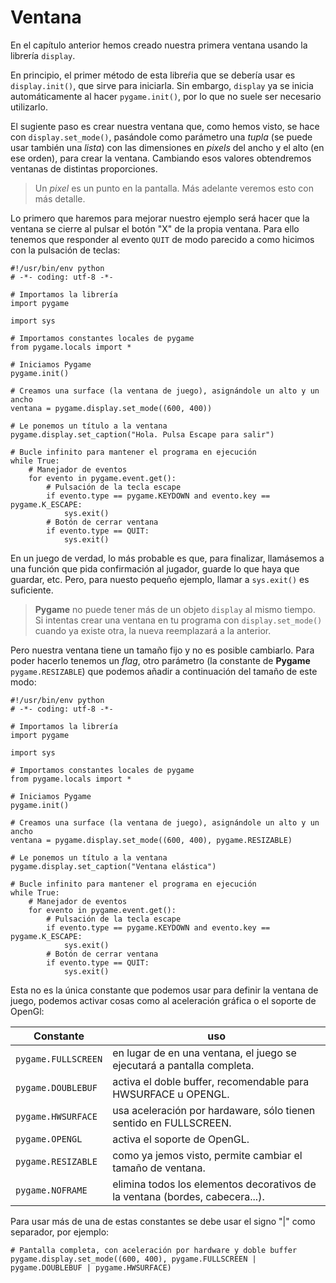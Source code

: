 # Ventana

En el capítulo anterior hemos creado nuestra primera ventana usando la librería `display`.

En principio, el primer método de esta libreŕia que se debería usar es `display.init()`, que sirve para iniciarla. Sin embargo, `display` ya se inicia automáticamente al hacer `pygame.init()`, por lo que no suele ser necesario utilizarlo.

El sugiente paso es crear nuestra ventana que, como hemos visto, se hace con `display.set_mode()`, pasándole como parámetro una *tupla* (se puede usar también una *lista*) con las dimensiones en *pixels* del ancho y el alto (en ese orden), para crear la ventana. Cambiando esos valores obtendremos ventanas de distintas proporciones.

> Un *pixel* es un punto en la pantalla. Más adelante veremos esto con más detalle.

Lo primero que haremos para mejorar nuestro ejemplo será hacer que la ventana se cierre al pulsar el botón "X" de la propia ventana. Para ello tenemos que responder al evento `QUIT` de modo parecido a como hicimos con la pulsación de teclas:

``` {.python .numberLines}
#!/usr/bin/env python
# -*- coding: utf-8 -*-

# Importamos la librería
import pygame

import sys

# Importamos constantes locales de pygame
from pygame.locals import *

# Iniciamos Pygame
pygame.init()

# Creamos una surface (la ventana de juego), asignándole un alto y un ancho
ventana = pygame.display.set_mode((600, 400))

# Le ponemos un título a la ventana
pygame.display.set_caption("Hola. Pulsa Escape para salir")

# Bucle infinito para mantener el programa en ejecución
while True:
    # Manejador de eventos
    for evento in pygame.event.get():
        # Pulsación de la tecla escape
        if evento.type == pygame.KEYDOWN and evento.key == pygame.K_ESCAPE:
            sys.exit()
        # Botón de cerrar ventana
        if evento.type == QUIT:
            sys.exit()
```

En un juego de verdad, lo más probable es que, para finalizar, llamásemos a una función que pida confirmación al jugador, guarde lo que haya que guardar, etc. Pero, para nuesto pequeño ejemplo, llamar a `sys.exit()` es suficiente.

> **Pygame** no puede tener más de un objeto `display` al mismo tiempo. Si intentas crear una ventana en tu programa con `display.set_mode()` cuando ya existe otra, la nueva reemplazará a la anterior.

Pero nuestra ventana tiene un tamaño fijo y no es posible cambiarlo. Para poder hacerlo tenemos un *flag*, otro parámetro (la constante de **Pygame** `pygame.RESIZABLE`) que podemos añadir a continuación del tamaño de este modo:

``` {.python .numberLines}
#!/usr/bin/env python
# -*- coding: utf-8 -*-

# Importamos la librería
import pygame

import sys

# Importamos constantes locales de pygame
from pygame.locals import *

# Iniciamos Pygame
pygame.init()

# Creamos una surface (la ventana de juego), asignándole un alto y un ancho
ventana = pygame.display.set_mode((600, 400), pygame.RESIZABLE)

# Le ponemos un título a la ventana
pygame.display.set_caption("Ventana elástica")

# Bucle infinito para mantener el programa en ejecución
while True:
    # Manejador de eventos
    for evento in pygame.event.get():
        # Pulsación de la tecla escape
        if evento.type == pygame.KEYDOWN and evento.key == pygame.K_ESCAPE:
            sys.exit()
        # Botón de cerrar ventana
        if evento.type == QUIT:
            sys.exit()
```

Esta no es la única constante que podemos usar para definir la ventana de juego, podemos activar cosas como al aceleración gráfica o el soporte de OpenGl:

Constante | uso
---|---
`pygame.FULLSCREEN` | en lugar de en una ventana, el juego se ejecutará a pantalla completa.
`pygame.DOUBLEBUF` | activa el doble buffer, recomendable para HWSURFACE u OPENGL.
`pygame.HWSURFACE` | usa aceleración por hardaware, sólo tienen sentido en FULLSCREEN.
`pygame.OPENGL` | activa el soporte de OpenGL.
`pygame.RESIZABLE` | como ya jemos visto, permite cambiar el tamaño de ventana.
`pygame.NOFRAME` | elimina todos los elementos decorativos de la ventana (bordes, cabecera...).

Para usar más de una de estas constantes se debe usar el signo "|" como separador, por ejemplo:

``` {.python .numberLines}
# Pantalla completa, con aceleración por hardware y doble buffer
pygame.display.set_mode((600, 400), pygame.FULLSCREEN | pygame.DOUBLEBUF | pygame.HWSURFACE)
```


